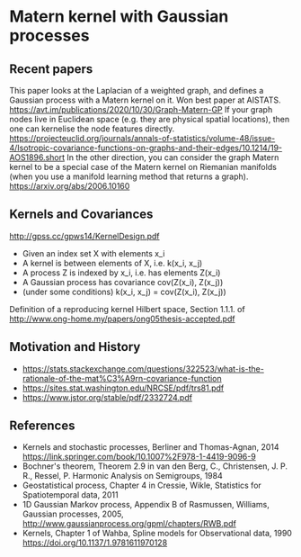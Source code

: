 # Matern kernel with Gaussian processes

## Recent papers

This paper looks at the Laplacian of a weighted graph, and defines a Gaussian process with a Matern kernel on it. Won best paper at AISTATS.
https://avt.im/publications/2020/10/30/Graph-Matern-GP
If your graph nodes live in Euclidean space (e.g. they are physical spatial locations), then one can kernelise the node features directly.
https://projecteuclid.org/journals/annals-of-statistics/volume-48/issue-4/Isotropic-covariance-functions-on-graphs-and-their-edges/10.1214/19-AOS1896.short
In the other direction, you can consider the graph Matern kernel to be a special case of the Matern kernel on Riemanian manifolds (when you use a manifold learning method that returns a graph).
https://arxiv.org/abs/2006.10160

## Kernels and Covariances

http://gpss.cc/gpws14/KernelDesign.pdf

- Given an index set X with elements x_i
- A kernel is between elements of X, i.e. k(x_i, x_j)
- A process Z is indexed by x_i, i.e. has elements Z(x_i)
- A Gaussian process has covariance cov(Z(x_i), Z(x_j))
- (under some conditions) k(x_i, x_j) = cov(Z(x_i), Z(x_j))

Definition of a reproducing kernel Hilbert space, Section 1.1.1. of
http://www.ong-home.my/papers/ong05thesis-accepted.pdf


## Motivation and History

- https://stats.stackexchange.com/questions/322523/what-is-the-rationale-of-the-mat%C3%A9rn-covariance-function
- https://sites.stat.washington.edu/NRCSE/pdf/trs81.pdf
- https://www.jstor.org/stable/pdf/2332724.pdf

## References

- Kernels and stochastic processes, Berliner and Thomas-Agnan, 2014 https://link.springer.com/book/10.1007%2F978-1-4419-9096-9
- Bochner's theorem, Theorem 2.9 in  van den Berg, C., Christensen, J. P. R., Ressel, P. Harmonic Analysis on Semigroups, 1984
- Geostatistical process, Chapter 4 in Cressie, Wikle, Statistics for Spatiotemporal data, 2011
- 1D Gaussian Markov process, Appendix B of Rasmussen, Williams, Gaussian processes, 2005, http://www.gaussianprocess.org/gpml/chapters/RWB.pdf
- Kernels, Chapter 1 of Wahba, Spline models for Observational data, 1990 https://doi.org/10.1137/1.9781611970128
